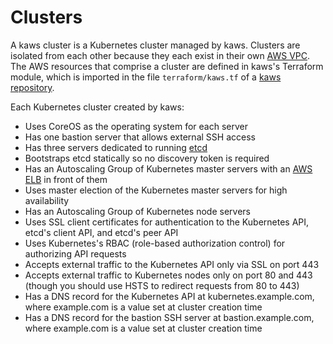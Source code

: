 # Clusters

A kaws cluster is a Kubernetes cluster managed by kaws.
Clusters are isolated from each other because they each exist in their own [AWS VPC](https://aws.amazon.com/vpc/).
The AWS resources that comprise a cluster are defined in kaws's Terraform module, which is imported in the file `terraform/kaws.tf` of a [kaws repository](repository.md).

Each Kubernetes cluster created by kaws:

* Uses CoreOS as the operating system for each server
* Has one bastion server that allows external SSH access
* Has three servers dedicated to running [etcd](https://coreos.com/etcd/)
* Bootstraps etcd statically so no discovery token is required
* Has an Autoscaling Group of Kubernetes master servers with an [AWS ELB](https://aws.amazon.com/elasticloadbalancing/) in front of them
* Uses master election of the Kubernetes master servers for high availability
* Has an Autoscaling Group of Kubernetes node servers
* Uses SSL client certificates for authentication to the Kubernetes API, etcd's client API, and etcd's peer API
* Uses Kubernetes's RBAC (role-based authorization control) for authorizing API requests
* Accepts external traffic to the Kubernetes API only via SSL on port 443
* Accepts external traffic to Kubernetes nodes only on port 80 and 443 (though you should use HSTS to redirect requests from 80 to 443)
* Has a DNS record for the Kubernetes API at kubernetes.example.com, where example.com is a value set at cluster creation time
* Has a DNS record for the bastion SSH server at bastion.example.com, where example.com is a value set at cluster creation time
